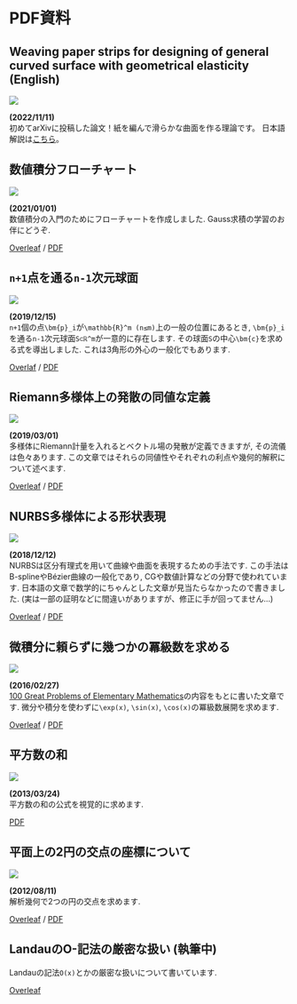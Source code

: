 # PDF資料

## Weaving paper strips for designing of general curved surface with geometrical elasticity (English)
![](img/weaving.png)

**(2022/11/11)**\
初めてarXivに投稿した論文！紙を編んで滑らかな曲面を作る理論です。
日本語解説は[こちら](https://twitter.com/Hyrodium/status/1592133224876363776)。

## 数値積分フローチャート
![](img/numericalintegralflowchart.png)

**(2021/01/01)**\
数値積分の入門のためにフローチャートを作成しました.
Gauss求積の学習のお伴にどうぞ.

[Overleaf](https://www.overleaf.com/read/sfzqrxbckdwh)
/
[PDF](https://drive.google.com/file/d/1TojTUq4K-c4nqU1V-ZTa53kdFxHqSLzI/view)


## ``n+1``点を通る``n-1``次元球面
![](img/sphere.png)

**(2019/12/15)**\
``n+1``個の点``\bm{p}_i``が``\mathbb{R}^m (n≤m)``上の一般の位置にあるとき, ``\bm{p}_i``を通る``n-1``次元球面``S⊂ℝ^m``が一意的に存在します.
その球面``S``の中心``\bm{c}``を求める式を導出しました.
これは3角形の外心の一般化でもあります.

[Overlaf](https://www.overleaf.com/read/nnffssqthbsf)
/
[PDF](https://drive.google.com/open?id=1i_fuJQoKcPNZRJoBrZ_K4o6c1SzURgKA)


## Riemann多様体上の発散の同値な定義
![](img/divergence.png)

**(2019/03/01)**\
多様体にRiemann計量を入れるとベクトル場の発散が定義できますが, その流儀は色々あります.
この文章ではそれらの同値性やそれぞれの利点や幾何的解釈について述べます.

[Overleaf](https://www.overleaf.com/read/gfjtscqftvgz)
/
[PDF](https://drive.google.com/file/d/1G6l0E1bpyb6v0dj85zfBLuvGO5QTNlMo/view)


## NURBS多様体による形状表現
![](img/nurbs.png)

**(2018/12/12)**\
NURBSは区分有理式を用いて曲線や曲面を表現するための手法です.
この手法はB-splineやBézier曲線の一般化であり, CGや数値計算などの分野で使われています.
日本語の文章で数学的にちゃんとした文章が見当たらなかったので書きました.
(実は一部の証明などに間違いがありますが、修正に手が回ってません…)

[Overleaf](https://www.overleaf.com/read/vygnptvqfspd)
/
[PDF](https://drive.google.com/open?id=1JK2tBEXQavGOq2nlkpJyoeQC0QoIUOQ3)


## 微積分に頼らずに幾つかの冪級数を求める
![](img/cossin.png)

**(2016/02/27)**\
[100 Great Problems of Elementary Mathematics](https://www.amazon.co.jp/dp/B00BOKIWSM)の内容をもとに書いた文章です.
微分や積分を使わずに``\exp(x)``, ``\sin(x)``, ``\cos(x)``の冪級数展開を求めます.

[Overleaf](https://www.overleaf.com/read/cpkzxvzczssn)
/
[PDF](https://drive.google.com/open?id=1otefohLREQurkijJ7Ei_5jFyf-GugiJM)


## 平方数の和
![](img/sumofsquare.png)

**(2013/03/24)**\
平方数の和の公式を視覚的に求めます.

[PDF](https://drive.google.com/file/d/1i6lOCa_ptqMo4RpHuFUNt-DqVaeWPeWB/view?usp=sharing)


## 平面上の2円の交点の座標について
![](img/intersection.png)

**(2012/08/11)**\
解析幾何で2つの円の交点を求めます.

[Overleaf](https://www.overleaf.com/read/qykjnbwdfjrj)
/
[PDF](https://drive.google.com/open?id=1cg2xY0FJ3MNmAqzLWA2AUIA64asKhLkY)


## LandauのO-記法の厳密な扱い (執筆中)
Landauの記法``O(x)``とかの厳密な扱いについて書いています.

[Overleaf](https://www.overleaf.com/read/hxrrkzkfrwkv)
